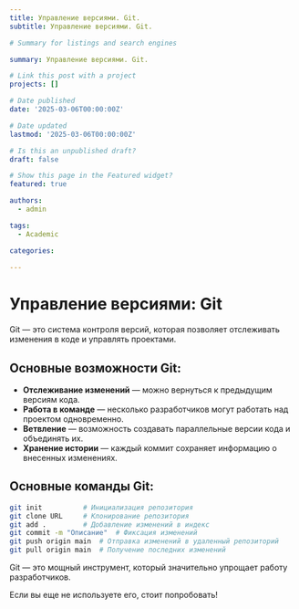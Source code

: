 ```yaml
---
title: Управление версиями. Git.
subtitle: Управление версиями. Git.

# Summary for listings and search engines

summary: Управление версиями. Git.

# Link this post with a project
projects: []

# Date published
date: '2025-03-06T00:00:00Z'

# Date updated
lastmod: '2025-03-06T00:00:00Z'

# Is this an unpublished draft?
draft: false

# Show this page in the Featured widget?
featured: true

authors:
  - admin

tags:
  - Academic

categories:
  
---
```


# Управление версиями: Git

Git — это система контроля версий, которая позволяет отслеживать изменения в коде и управлять проектами.

## Основные возможности Git:
- **Отслеживание изменений** — можно вернуться к предыдущим версиям кода.
- **Работа в команде** — несколько разработчиков могут работать над проектом одновременно.
- **Ветвление** — возможность создавать параллельные версии кода и объединять их.
- **Хранение истории** — каждый коммит сохраняет информацию о внесенных изменениях.

## Основные команды Git:
```sh
git init          # Инициализация репозитория
git clone URL     # Клонирование репозитория
git add .         # Добавление изменений в индекс
git commit -m "Описание"  # Фиксация изменений
git push origin main  # Отправка изменений в удаленный репозиторий
git pull origin main  # Получение последних изменений
```

Git — это мощный инструмент, который значительно упрощает работу разработчиков. 

Если вы еще не используете его, стоит попробовать!